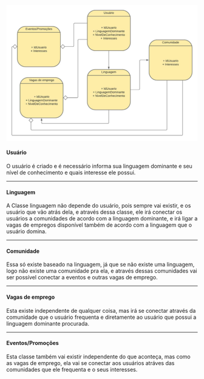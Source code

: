 ![Diagrama do TP4](https://github.com/MarceloJael/ProjetoBloco-TP5-Marcelo_Jael/blob/main/Diagrama_TP4.jpeg)

#### Usuário

O usuário é criado e é necessário informa sua linguagem dominante e seu nível de conhecimento e quais interesse ele possui.

-----------

#### Linguagem

A Classe linguagem não depende do usuário, pois sempre vai existir, e os usuário que vão atrás dela, e através dessa classe, ele irá conectar os usuários a comunidades de acordo com a linguagem dominante, e irá ligar a vagas de empregos disponível também de acordo com a linguagem que o usuário domina.

---------------

#### Comunidade

Essa só existe baseado na linguagem, já que se não existe uma linguagem, logo não existe uma comunidade pra ela, e através dessas comunidades vai ser possível conectar a eventos e outras vagas de emprego.

---------------------

#### Vagas de emprego

Esta existe independente de qualquer coisa, mas irá se conectar através da comunidade que o usuário frequenta e diretamente ao usuário que possui a linguagem dominante procurada.

--------------------

#### Eventos/Promoções

Esta classe também vai existir independente do que aconteça, mas como as vagas de emprego, ela vai se conectar aos usuários atráves das comunidades que ele frequenta e o seus interesses.
